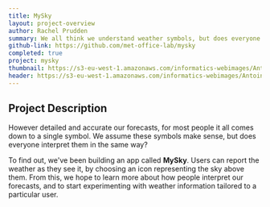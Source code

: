 ```yaml
---
title: MySky
layout: project-overview
author: Rachel Prudden
summary: We all think we understand weather symbols, but does everyone agree?
github-link: https://github.com/met-office-lab/mysky
completed: true
project: mysky
thumbnail: https://s3-eu-west-1.amazonaws.com/informatics-webimages/Antoine%27s+image/my-sky-header.jpg
header: https://s3-eu-west-1.amazonaws.com/informatics-webimages/Antoine%27s+image/my-sky-header.jpg
---
```


## Project Description

However detailed and accurate our forecasts, for most people it all comes down to a single symbol. We assume these symbols make sense, but does everyone interpret them in the same way?

To find out, we've been building an app called __MySky__. Users can report the weather as they see it, by choosing an icon representing the sky above them. From this, we hope to learn more about how people interpret our forecasts, and to start experimenting with weather information tailored to a particular user.
